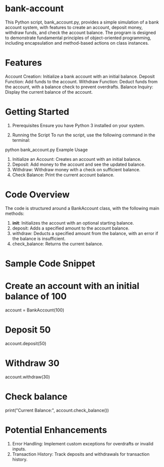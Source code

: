 # bank-account

This Python script, bank_account.py, provides a simple simulation of a bank account system, with features to create an account, deposit money, withdraw funds, and check the account balance. The program is designed to demonstrate fundamental principles of object-oriented programming, including encapsulation and method-based actions on class instances.

# Features
Account Creation: Initialize a bank account with an initial balance.
Deposit Function: Add funds to the account.
Withdraw Function: Deduct funds from the account, with a balance check to prevent overdrafts.
Balance Inquiry: Display the current balance of the account.

# Getting Started
1. Prerequisites
Ensure you have Python 3 installed on your system.

2. Running the Script
To run the script, use the following command in the terminal:

python bank_account.py
Example Usage
1. Initialize an Account: Creates an account with an initial balance.
2. Deposit: Add money to the account and see the updated balance.
3. Withdraw: Withdraw money with a check on sufficient balance.
4. Check Balance: Print the current account balance.

# Code Overview
The code is structured around a BankAccount class, with the following main methods:

1. __init__: Initializes the account with an optional starting balance.
2. deposit: Adds a specified amount to the account balance.
3. withdraw: Deducts a specified amount from the balance, with an error if the balance is insufficient.
4. check_balance: Returns the current balance.
   
# Sample Code Snippet

# Create an account with an initial balance of 100
account = BankAccount(100)

# Deposit 50
account.deposit(50)

# Withdraw 30
account.withdraw(30)

# Check balance
print("Current Balance:", account.check_balance())

# Potential Enhancements
1. Error Handling: Implement custom exceptions for overdrafts or invalid inputs.
2. Transaction History: Track deposits and withdrawals for transaction history.
